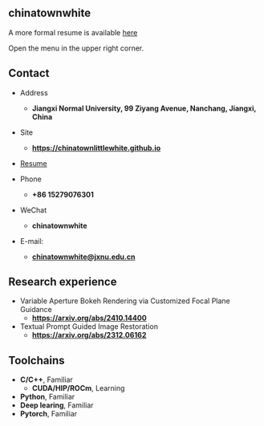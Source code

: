 ## chinatownwhite

A more formal resume is available [here](./陈康个人简历.pdf)

Open the menu in the upper right corner.

<!-- .slide -->
## Contact

- Address
  - **Jiangxi Normal University, 99 Ziyang Avenue, Nanchang, Jiangxi, China**
- Site
  - **<https://chinatownlittlewhite.github.io>**
- [Resume]()


- Phone
  - **+86 15279076301**
- WeChat
  - **chinatownwhite**
- E-mail:
  - **[chinatownwhite@jxnu.edu.cn](mailto:chinatownwhite@jxnu.edu.cn)**


<!-- .slide -->


## Research experience

- Variable Aperture Bokeh Rendering via Customized Focal Plane Guidance
  - **https://arxiv.org/abs/2410.14400**
- Textual Prompt Guided Image Restoration
  - **https://arxiv.org/abs/2312.06162**

<!-- .slide -->
## Toolchains


- **C/C++**, Familiar
  - **CUDA/HIP/ROCm**, Learning
- **Python**, Familiar
- **Deep learing**, Familiar
- **Pytorch**, Familiar
